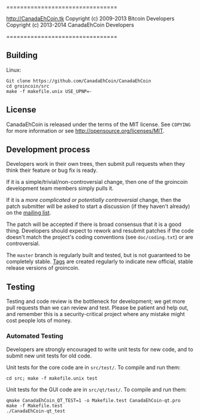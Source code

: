 ================================

http://CanadaEhCoin.tk
Copyright (c) 2009-2013 Bitcoin Developers
Copyright (c) 2013-2014 CanadaEhCoin Developers

================================



Building
--------
Linux:

	Git clone https://github.com/CanadaEhCoin/CanadaEhCoin
	cd groincoin/src
	make -f makefile.unix USE_UPNP=-



License
-------

CanadaEhCoin is released under the terms of the MIT license. See `COPYING` for more
information or see http://opensource.org/licenses/MIT.

Development process
-------------------

Developers work in their own trees, then submit pull requests when they think
their feature or bug fix is ready.

If it is a simple/trivial/non-controversial change, then one of the groincoin
development team members simply pulls it.

If it is a *more complicated or potentially controversial* change, then the patch
submitter will be asked to start a discussion (if they haven't already) on the
[mailing list](http://sourceforge.net/mailarchive/forum.php?forum_name=bitcoin-development).

The patch will be accepted if there is broad consensus that it is a good thing.
Developers should expect to rework and resubmit patches if the code doesn't
match the project's coding conventions (see `doc/coding.txt`) or are
controversial.

The `master` branch is regularly built and tested, but is not guaranteed to be
completely stable. [Tags](https://github.com/bitcoin/bitcoin/tags) are created
regularly to indicate new official, stable release versions of groincoin.

Testing
-------

Testing and code review is the bottleneck for development; we get more pull
requests than we can review and test. Please be patient and help out, and
remember this is a security-critical project where any mistake might cost people
lots of money.

### Automated Testing

Developers are strongly encouraged to write unit tests for new code, and to
submit new unit tests for old code.

Unit tests for the core code are in `src/test/`. To compile and run them:

    cd src; make -f makefile.unix test

Unit tests for the GUI code are in `src/qt/test/`. To compile and run them:

    qmake CanadaEhCoin_QT_TEST=1 -o Makefile.test CanadaEhCoin-qt.pro
    make -f Makefile.test
    ./CanadaEhCoin-qt_test


